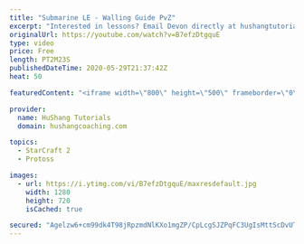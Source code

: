 ```yaml
---
title: "Submarine LE - Walling Guide PvZ"
excerpt: "Interested in lessons? Email Devon directly at hushangtutorials@outlook.com ------------------------------------------------------------------------------------------------------- Want to support HuShang Tutorials directly? Patreon is a website where you can contribute a monthly donation that will help"
originalUrl: https://youtube.com/watch?v=B7efzDtgquE
type: video
price: Free
length: PT2M23S
publishedDateTime: 2020-05-29T21:37:42Z
heat: 50

featuredContent: "<iframe width=\"800\" height=\"500\" frameborder=\"0\" src=\"https://www.youtube.com/embed/B7efzDtgquE\" allow=\"accelerometer; autoplay; encrypted-media; gyroscope; picture-in-picture\" allowfullscreen></iframe>"

provider:
  name: HuShang Tutorials
  domain: hushangcoaching.com

topics:
  - StarCraft 2
  - Protoss

images:
  - url: https://i.ytimg.com/vi/B7efzDtgquE/maxresdefault.jpg
    width: 1280
    height: 720
    isCached: true

secured: "Agelzw6+cm99dk4T98jRpzmdNlKXo1mgZP/CpLcgSJZPqFC3UgIsMttScDvUTGb+lkVsSt4jZJ+BXvtMtUWOjSAr3RYOHVzafovHOhV4I5nE47Pf5nchzWxVlSIOqIxyddW5MmG58IaNyKQfm+2zDD+SRTgYKQ2HgSlch7bjludLOxw2ygr19HdD/9V1hAxE4AGVNlhNTFzDfRbX18XSOB96HzpelW49lFuRfCBY9P/dqCg8q7wutKAqbHmRjLRi0UwSQWgrqxZzWr0gEZKIvXf8yYQZEGI0d73qj0ukKJ3vwg2Oze16NoiZIzxeVbYzOr/d/wnVHq1TZBORMk0OSxp9kcRPBJjPUVv3mYqgmEay5Ftto0NeQJ5oSQ4BQXZp1BS0oPDBOLcGhUkOqMoXQD1rTH/YdqzUb2ShXaUgPd8=;2CD4S52MQMcsPzQZ6qEnmg=="
---
```


